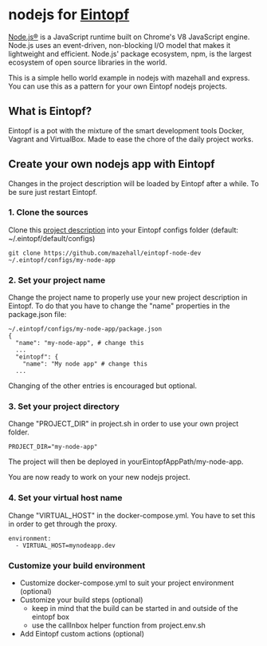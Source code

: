 # nodejs for [Eintopf](https://github.com/mazehall/eintopf)

[Node.js®](https://nodejs.org) is a JavaScript runtime built on Chrome's V8 JavaScript engine. Node.js uses an event-driven, non-blocking I/O model that makes it lightweight and efficient. Node.js' package ecosystem, npm, is the largest ecosystem of open source libraries in the world.

This is a simple hello world example in nodejs with mazehall and express. You can use this as a pattern for your own Eintopf nodejs projects. 


## What is Eintopf?

Eintopf is a pot with the mixture of the smart development tools Docker, Vagrant and VirtualBox. Made to ease the chore of the daily project works.


## Create your own nodejs app with Eintopf

Changes in the project description will be loaded by Eintopf after a while. To be sure just restart Eintopf.


### 1. Clone the sources

Clone this [project description](https://github.com/mazehall/eintopf-node-dev) into your Eintopf configs folder (default: ~/.eintopf/default/configs)

    git clone https://github.com/mazehall/eintopf-node-dev ~/.eintopf/configs/my-node-app


### 2. Set your project name

Change the project name to properly use your new project description in Eintopf. To do that you have to change the "name" properties in the package.json file:

    ~/.eintopf/configs/my-node-app/package.json
    {
      "name": "my-node-app", # change this
      ...
      "eintopf": {
        "name": "My node app" # change this
      ...
      
Changing of the other entries is encouraged but optional.


### 3. Set your project directory
 
Change "PROJECT_DIR" in project.sh in order to use your own project folder.

    PROJECT_DIR="my-node-app"
    
The project will then be deployed in yourEintopfAppPath/my-node-app.


You are now ready to work on your new nodejs project.


### 4. Set your virtual host name

Change "VIRTUAL_HOST" in the docker-compose.yml. You have to set this in order to get through the proxy.

    environment:
      - VIRTUAL_HOST=mynodeapp.dev


### Customize your build environment

- Customize docker-compose.yml to suit your project environment (optional)
- Customize your build steps (optional)
  - keep in mind that the build can be started in and outside of the eintopf box
  - use the callInbox helper function from project.env.sh
- Add Eintopf custom actions (optional)
